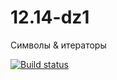 # 12.14-dz1
Символы & итераторы

[![Build status](https://ci.appveyor.com/api/projects/status/y2bq49nfc461wilq?svg=true)](https://ci.appveyor.com/project/Al101010/12-14-dz1)